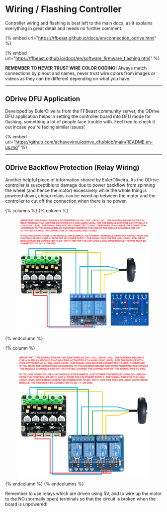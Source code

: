 # Wiring / Flashing Controller

Controller wiring and flashing is best left to the main docs, as it explains everything in great detail and needs no further comment.

{% embed url="https://ffbeast.github.io/docs/en/connection_odrive.html" %}

{% embed url="https://ffbeast.github.io/docs/en/software_firmware_flashing.html" %}

**REMEMBER TO NEVER TRUST WIRE COLOR CODING!** Always match connections by pinout and names, never trust wire colors from images or videos as they can be different depending on what you have.

***

## ODrive DFU Application

Developed by EulerOliveira from the FFBeast community server, the ODrive DFU application helps in setting the controller board into DFU mode for flashing, something a lot of people face trouble with. Feel free to check it out incase you're facing similar issues!

{% embed url="https://github.com/achavevirou/odrive_dfu/blob/main/README.en-us.md" %}

***

## ODrive Backflow Protection (Relay Wiring)

Another helpful piece of information shared by EulerOliveira. As the ODrive controller is susceptible to damage due to power backflow from spinning the wheel (and hence the motor) excessively while the whole thing is powered down, cheap relays can be wired up between the motor and the controller to cut off the connection when there is no power.

{% columns %}
{% column %}
<figure><img src=".gitbook/assets/image (10).png" alt=""><figcaption></figcaption></figure>
{% endcolumn %}

{% column %}
<figure><img src=".gitbook/assets/image (1) (1).png" alt=""><figcaption></figcaption></figure>
{% endcolumn %}
{% endcolumns %}

Remember to use relays which are driven using 5V, and to wire up the motor to the NO (normally open) terminals so that the circuit is broken when the board is unpowered!
